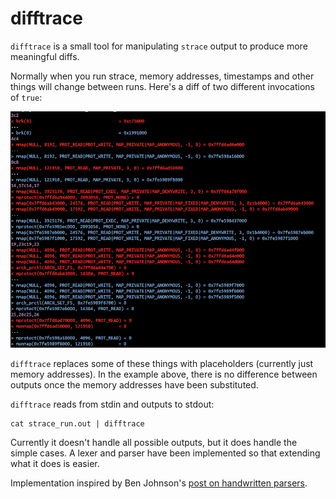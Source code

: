 difftrace
=========

`difftrace` is a small tool for manipulating `strace` output to produce more meaningful diffs.

Normally when you run strace, memory addresses, timestamps and other things will change between runs. Here's a diff of two different invocations of `true`:

![coloured diff of strace output](diff.png)

`difftrace` replaces some of these things with placeholders (currently just memory addresses). In the example above, there is no difference between outputs once the memory addresses have been substituted.

`difftrace` reads from stdin and outputs to stdout:

```
cat strace_run.out | difftrace
```

Currently it doesn't handle all possible outputs, but it does handle the simple cases. A lexer and parser have been implemented so that extending what it does is easier.

Implementation inspired by Ben Johnson's [post on handwritten parsers](http://blog.gopheracademy.com/advent-2014/parsers-lexers/).

